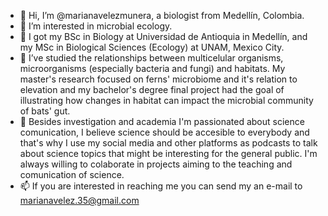 - 👋 Hi, I’m @marianavelezmunera, a biologist from Medellín, Colombia. 
- 🦠 I’m interested in microbial ecology. 
- 🌿 I got my BSc in Biology at Universidad de Antioquia in Medellín, and my MSc in Biological Sciences (Ecology) at UNAM, Mexico City.
- 🦇 I’ve studied the relationships between multicelular organisms, microorganisms (especially bacteria and fungi) and habitats. My master's research focused on ferns' microbiome and it's relation to elevation and my bachelor's degree final project had the goal of illustrating how changes in habitat can impact the microbial community of bats' gut.
- 💞️ Besides investigation and academia I'm passionated about science comunication, I believe science should be accesible to everybody and that's why I use my social media and other platforms as podcasts to talk about science topics that might be interesting for the general public. I'm always willing to colaborate in projects aiming to the teaching and comunication of science.
- 📫 If you are interested in reaching me you can send my an e-mail to marianavelez.35@gmail.com 
<!---
marianavelezmunera/marianavelezmunera is a ✨ special ✨ repository because its `README.md` (this file) appears on your GitHub profile.
You can click the Preview link to take a look at your changes.
--->
